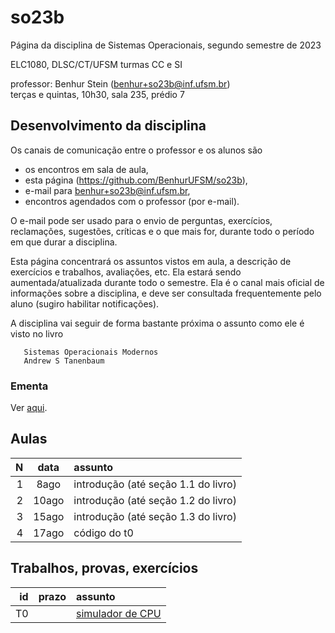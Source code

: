 # so23b

Página da disciplina de Sistemas Operacionais, segundo semestre de 2023

ELC1080, DLSC/CT/UFSM
turmas CC e SI

professor: Benhur Stein ([benhur+so23b@inf.ufsm.br](mailto:benhur%2bso23b@inf.ufsm.br))\
terças e quintas, 10h30, sala 235, prédio 7

## Desenvolvimento da disciplina

Os canais de comunicação entre o professor e os alunos são 
- os encontros em sala de aula,
- esta página (<https://github.com/BenhurUFSM/so23b>),
- e-mail para [benhur+so23b@inf.ufsm.br](mailto:benhur%2bso23b@inf.ufsm.br),
- encontros agendados com o professor (por e-mail).

O e-mail pode ser usado para o envio de perguntas, exercícios, reclamações, sugestões, críticas e o que mais for, durante todo o período em que durar a disciplina.

Esta página concentrará os assuntos vistos em aula, a descrição de exercícios e trabalhos, avaliações, etc. Ela estará sendo aumentada/atualizada durante todo o semestre. Ela é o canal mais oficial de informações sobre a disciplina, e deve ser consultada frequentemente pelo aluno (sugiro habilitar notificações).

A disciplina vai seguir de forma bastante próxima o assunto como ele é visto no livro
```
   Sistemas Operacionais Modernos
   Andrew S Tanenbaum
```

### Ementa

Ver [aqui](https://www.ufsm.br/ementario/disciplinas/ELC1080/).


## Aulas 

|    N |   data | assunto
| ---: | :----: | :--------
|    1 |  8ago  | introdução (até seção 1.1 do livro)
|    2 | 10ago  | introdução (até seção 1.2 do livro)
|    3 | 15ago  | introdução (até seção 1.3 do livro)
|    4 | 17ago  | código do t0

## Trabalhos, provas, exercícios

|    id |      prazo | assunto
| ----: | ---------: | :-----------
|    T0 |            | [simulador de CPU](Trabalhos/t0)
